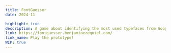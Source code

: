```yaml
---
title: FontGuesser
date: 2024-11

highlight: true
description: A game about identifying the most used typefaces from Google Fonts.
link: https://fontguesser.benjaminezequiel.com/
link_name: Play the prototype!
WIP: true
---
```

